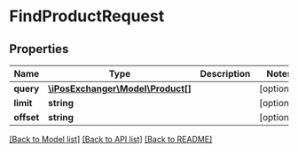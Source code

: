 # FindProductRequest

## Properties
Name | Type | Description | Notes
------------ | ------------- | ------------- | -------------
**query** | [**\iPosExchanger\Model\Product[]**](Product.md) |  | [optional] 
**limit** | **string** |  | [optional] 
**offset** | **string** |  | [optional] 

[[Back to Model list]](../README.md#documentation-for-models) [[Back to API list]](../README.md#documentation-for-api-endpoints) [[Back to README]](../README.md)


